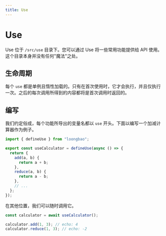 ```yaml
---
title: Use
---
```


# Use

Use 位于 `/src/use` 目录下。您可以通过 Use 将一些常用功能提供给 API 使用。这个目录本身并没有任何"魔法"之处。

## 生命周期

每个 `use` 都是单例且惰性加载的。只有在首次使用时，它才会执行，并且仅执行一次。之后的每次调用所得到的内容都将是首次调用时返回的。

## 编写

我们约定俗成，每个功能所导出的变量名都以 `use` 开头。下面以编写一个加减计算器作为例子。

```ts
import { defineUse } from "loongbao";

export const useCalculator = defineUse(async () => {
  return {
    add(a, b) {
      return a + b;
    },
    reduce(a, b) {
      return a - b;
    },
    // ...
  };
});
```

在其他位置，我们可以随时调用它。

```ts
const calculator = await useCalculator();

calculator.add(1, 3); // echo: 4
calculator.reduce(1, 3); // echo: -2
```
